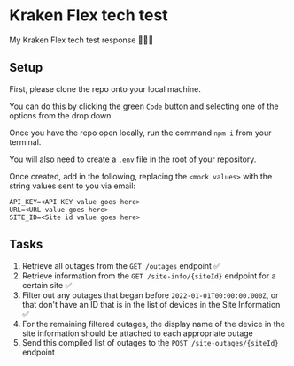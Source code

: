 # Kraken Flex tech test
My Kraken Flex tech test response 💪🏻🐙

## Setup

First, please clone the repo onto your local machine. 

You can do this by clicking the green `Code` button and selecting one of the options from the drop down. 

Once you have the repo open locally, run the command `npm i` from your terminal. 

You will also need to create a `.env` file in the root of your repository.

Once created, add in the following, replacing the `<mock values>` with the string values sent to you via email:

```
API_KEY=<API KEY value goes here>
URL=<URL value goes here>
SITE_ID=<Site id value goes here>
```



## Tasks

1. Retrieve all outages from the `GET /outages` endpoint ✅
2. Retrieve information from the `GET /site-info/{siteId}` endpoint for a certain site ✅
3. Filter out any outages that began before `2022-01-01T00:00:00.000Z`, or that don't have an ID that is in the list of devices in the Site Information ✅ 
4. For the remaining filtered outages, the display name of the device in the site information should be attached to each appropriate outage
5. Send this compiled list of outages to the `POST /site-outages/{siteId}` endpoint 

